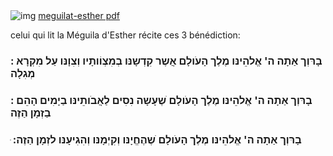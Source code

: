<!DOCTYPE html>
<html lang="en">
<head>
    <meta charset="UTF-8">
    <meta http-equiv="X-UA-Compatible" content="IE=edge">
    <meta name="viewport" content="width=device-width, initial-scale=1.0">
    <title>Document</title>
    <link rel="stylesheet" href="meguilat ester.css">
</head>
<body>
    <img src="https://davidroytman.com/wp-content/uploads/2019/09/IMG_0064-1.png" alt="img">
   <a href="https://www.torah-box.com/docs-hizouk/meguilat-esther.pdf">meguilat-esther pdf</a>
   <p>celui qui lit la Méguila d'Esther récite ces 3 bénédiction:</p>
    <h3>: בָרּוְך אַתָה ה' אֱלהֵינּו מֶלֶך הָעֹולָם אֲשֶר קִדְשָנּו בְמִצְוֹותָיו וְצִוָנּו עַל מִקְרָא מְגִלָה
       </h3>
       <h3>
       : בָרּוְך אַתָה ה' אֱלהֵינּו מֶלֶך הָעֹולָם ׁשֶעָשָה נִסִים לַאֲבֹותֵינּו בַיָמִים הָהֵם בַזְמָן הַזֶה
    </h3>
    <h3>ּ :בָרּוְך אַתָה ה' אֱלהֵינּו מֶלֶך הָעֹולָם ׁשֶהֶחֱיָנּו וְקִיְמָנּו וְהִגִיעָנּו לזְמָן הַזֶה</h3>
    <h2></h2>
</body>
</html>
